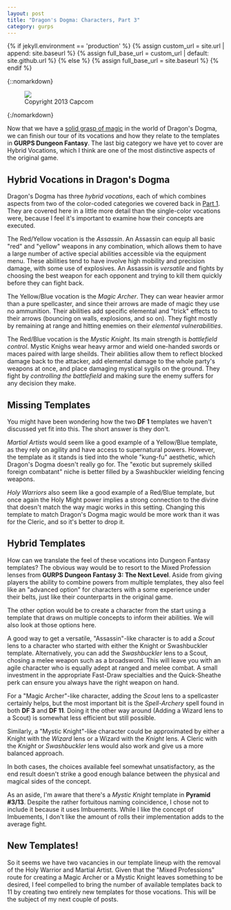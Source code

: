 ```yaml
---
layout: post
title: "Dragon's Dogma: Characters, Part 3"
category: gurps
---
```


  {% if jekyll.environment == 'production' %}
  {% assign custom_url = site.url | append: site.baseurl %}
  {% assign full_base_url = custom_url | default: site.github.url %}
  {% else %}
  {% assign full_base_url = site.baseurl %}
  {% endif %}

{::nomarkdown}
<figure>
  <img src="{{ "/assets/top_main_chara.jpg" | prepend: full_base_url }}"/>
  <figcaption>Copyright 2013 Capcom</figcaption>
</figure>
{:/nomarkdown}

Now that we have a [solid grasp of magic][2] in the world of Dragon's Dogma, we
can finish our tour of its vocations and how they relate to the templates in
**GURPS Dungeon Fantasy**. The last big category we have yet to cover are Hybrid
Vocations, which I think are one of the most distinctive aspects of the original
game.

## Hybrid Vocations in Dragon's Dogma

Dragon's Dogma has three _hybrid vocations_, each of which combines aspects from
two of the color-coded categories we covered back in [Part 1][1]. They are
covered here in a little more detail than the single-color vocations were,
because I feel it's important to examine how their concepts are executed.

The Red/Yellow vocation is the _Assassin_. An Assassin can equip all basic "red"
and "yellow" weapons in any combination, which allows them to have a large
number of active special abilities accessible via the equipment menu. These
abilities tend to have involve high mobility and precision damage, with some use
of explosives. An Assassin is _versatile_ and fights by choosing the best weapon
for each opponent and trying to kill them quickly before they can fight back.

The Yellow/Blue vocation is the _Magic Archer_. They can wear heavier armor than
a pure spellcaster, and since their arrows are made of magic they use no
ammunition. Their abilities add specific elemental and "trick" effects to their
arrows (bouncing on walls, explosions, and so on). They fight mostly by
remaining at range and hitting enemies on their _elemental vulnerabilities_.

The Red/Blue vocation is the _Mystic Knight_. Its main strength is _battlefield
control_. Mystic Knighs wear heavy armor and wield one-handed swords or maces
paired with large sheilds. Their abilities allow them to reflect blocked damage
back to the attacker, add elemental damage to the whole party's weapons at once,
and place damaging mystical sygils on the ground. They fight by _controlling the
battlefield_ and making sure the enemy suffers for any decision they make.

## Missing Templates

You might have been wondering how the two **DF 1** templates we haven't
discussed yet fit into this. The short answer is they don't.

_Martial Artists_ would seem like a good example of a Yellow/Blue template, as
they rely on agility and have access to supernatural powers. However, the
template as it stands is tied into the whole "kung-fu" aesthetic, which Dragon's
Dogma doesn't really go for. The "exotic but supremely skilled foreign
combatant" niche is better filled by a Swashbuckler wielding fencing weapons.

_Holy Warriors_ also seem like a good example of a Red/Blue template, but once
again the Holy Might power implies a strong connection to the divine that
doesn't match the way magic works in this setting. Changing this template to
match Dragon's Dogma magic would be more work than it was for the Cleric, and so
it's better to drop it.

## Hybrid Templates

How can we translate the feel of these vocations into Dungeon Fantasy templates?
The obvious way would be to resort to the Mixed Profession lenses from **GURPS
Dungeon Fantasy 3: The Next Level**. Aside from giving players the ability to
combine powers from multiple templates, they also feel like an "advanced option"
for characters with a some experience under their belts, just like their
counterparts in the original game.

The other option would be to create a character from the start using a template
that draws on multiple concepts to inform their abilities. We will also look at
those options here.

A good way to get a versatile, "Assassin"-like character is to add a _Scout_
lens to a character who started with either the Knight or Swashbuckler
template. Alternatively, you can add the _Swashbuckler_ lens to a Scout, chosing
a melee weapon such as a broadsword. This will leave you with an agile character
who is equally adept at ranged and melee combat. A small investment in the
appropriate Fast-Draw specialties and the Quick-Sheathe perk can ensure you
always have the right weapon on hand.

For a "Magic Archer"-like character, adding the _Scout_ lens to a spellcaster
certainly helps, but the most important bit is the _Spell-Archery_ spell found
in both **DF 3** and **DF 11**. Doing it the other way around (Adding a Wizard
lens to a Scout) is somewhat less efficient but still possible.

Similarly, a "Mystic Knight"-like character could be approximated by either a
Knight with the _Wizard_ lens or a Wizard with the _Knight_ lens. A Cleric with
the _Knight_ or _Swashbuckler_ lens would also work and give us a more balanced
approach.

In both cases, the choices available feel somewhat unsatisfactory, as the end
result doesn't strike a good enough balance between the physical and magical
sides of the concept.

As an aside, I'm aware that there's a _Mystic Knight_ template in **Pyramid
#3/13**. Despite the rather fortuitous naming coincidence, I chose not to
include it because it uses Imbuements. While I like the concept of Imbuements, I
don't like the amount of rolls their implementation adds to the average fight.

## New Templates!

So it seems we have two vacancies in our template lineup with the removal of the
Holy Warrior and Martial Artist. Given that the "Mixed Professions" route for
creating a Magic Archer or a Mystic Knight leaves something to be desired, I
feel compelled to bring the number of available templates back to 11 by creating
two entirely new templates for those vocations. This will be the subject of my
next couple of posts.

[1]: https://bira.github.io/octopus-carnival/gurps/2016/10/13/characters.html
[2]: https://bira.github.io/octopus-carnival/gurps/2016/10/17/characters-part-2.html
[3]: https://bira.github.io/octopus-carnival/gurps/2016/09/28/adapting-video-games.html
